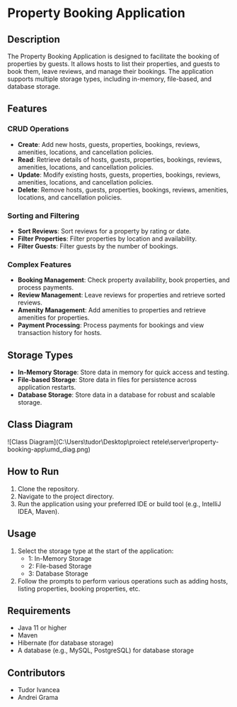# Property Booking Application

## Description
The Property Booking Application is designed to facilitate the booking of properties by guests. It allows hosts to list their properties, and guests to book them, leave reviews, and manage their bookings. The application supports multiple storage types, including in-memory, file-based, and database storage.

## Features
### CRUD Operations
- **Create**: Add new hosts, guests, properties, bookings, reviews, amenities, locations, and cancellation policies.
- **Read**: Retrieve details of hosts, guests, properties, bookings, reviews, amenities, locations, and cancellation policies.
- **Update**: Modify existing hosts, guests, properties, bookings, reviews, amenities, locations, and cancellation policies.
- **Delete**: Remove hosts, guests, properties, bookings, reviews, amenities, locations, and cancellation policies.

### Sorting and Filtering
- **Sort Reviews**: Sort reviews for a property by rating or date.
- **Filter Properties**: Filter properties by location and availability.
- **Filter Guests**: Filter guests by the number of bookings.

### Complex Features
- **Booking Management**: Check property availability, book properties, and process payments.
- **Review Management**: Leave reviews for properties and retrieve sorted reviews.
- **Amenity Management**: Add amenities to properties and retrieve amenities for properties.
- **Payment Processing**: Process payments for bookings and view transaction history for hosts.

## Storage Types
- **In-Memory Storage**: Store data in memory for quick access and testing.
- **File-based Storage**: Store data in files for persistence across application restarts.
- **Database Storage**: Store data in a database for robust and scalable storage.

## Class Diagram
![Class Diagram](C:\Users\tudor\Desktop\proiect retele\server\property-booking-app\umd_diag.png)

## How to Run
1. Clone the repository.
2. Navigate to the project directory.
3. Run the application using your preferred IDE or build tool (e.g., IntelliJ IDEA, Maven).

## Usage
1. Select the storage type at the start of the application:
    - 1: In-Memory Storage
    - 2: File-based Storage
    - 3: Database Storage
2. Follow the prompts to perform various operations such as adding hosts, listing properties, booking properties, etc.

## Requirements
- Java 11 or higher
- Maven
- Hibernate (for database storage)
- A database (e.g., MySQL, PostgreSQL) for database storage

## Contributors
- Tudor Ivancea
- Andrei Grama